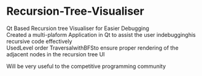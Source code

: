 # Recursion-Tree-Visualiser
Qt Based Recursion tree Visualiser for Easier Debugging \
Created a multi-plaform Application in Qt to assist the user indebugginghis recursive code effectively\
UsedLevel order TraversalwithBFSto ensure proper rendering of the adjacent nodes in the recursion tree UI

Will be very useful to the competitive programming community
